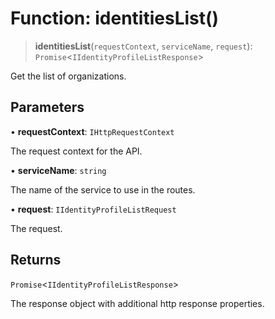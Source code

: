 # Function: identitiesList()

> **identitiesList**(`requestContext`, `serviceName`, `request`): `Promise`\<`IIdentityProfileListResponse`\>

Get the list of organizations.

## Parameters

• **requestContext**: `IHttpRequestContext`

The request context for the API.

• **serviceName**: `string`

The name of the service to use in the routes.

• **request**: `IIdentityProfileListRequest`

The request.

## Returns

`Promise`\<`IIdentityProfileListResponse`\>

The response object with additional http response properties.
